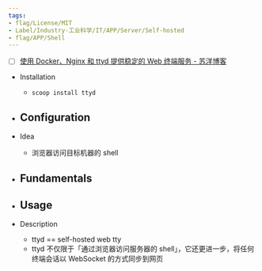```yaml
---
tags:
- flag/License/MIT
- Label/Industry-工业科学/IT/APP/Server/Self-hosted
- flag/APP/Shell
---
```


- [ ] [使用 Docker、Nginx 和 ttyd 提供稳定的 Web 终端服务 - 苏洋博客](https://soulteary.com/2023/03/12/stable-web-terminal-services-using-docker-nginx-and-ttyd.html)

- Installation
    - `scoop install ttyd`

- Configuration
    - 

- Idea
    - 浏览器访问目标机器的 shell

- Fundamentals
    - 

- Usage
    - 

- Description
    - ttyd == self-hosted web tty
    - ttyd 不仅限于「通过浏览器访问服务器的 shell」，它还更进一步，将任何终端会话以 WebSocket 的方式同步到网页
